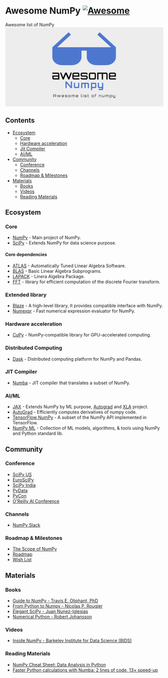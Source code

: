 # Awesome NumPy [![Awesome](https://awesome.re/badge.svg)](https://github.com/sindresorhus/awesome)
Awesome list of NumPy
![Awesome NumPy - Awesome list of NumPy](./cover.png)

## Contents

- [Ecosystem](#ecosystem)
   - [Core](#core)
   - [Hardware acceleration](#hardware-acceleration)
   - [Jit Compiler](#jit-compiler)
   - [AI/ML](#aiml)
- [Community](#community)
   - [Conference](#conference)
   - [Channels](#channels)
   - [Roadmap & Milestones](#roadmap-milestones)
- [Materials](#materials)
   - [Books](#books)
   - [Videos](#videos)
   - [Reading Materials](#reading-materials)

## Ecosystem

### Core

- [NumPy](https://numpy.org/) - Main project of NumPy.
- [SciPy](https://scipy.org/) - Extends NumPy for data science purpose.

#### Core dependencies

- [ATLAS](http://math-atlas.sourceforge.net/) - Automatically Tuned Linear Algebra Software.
- [BLAS](http://www.netlib.org/blas/) - Basic Linear Algebra Subprograms.
- [LAPACK](http://www.netlib.org/lapack/) - Linera Algebra Package.
- [FFT](https://www.fftw.org/) - library for efficient computation of the discrete Fourier transform.

### Extended library

- [Blaze](https://blaze.readthedocs.io/en/latest/index.html) - A high-level library, It provides compatible interface with NumPy.
- [Numexpr](https://github.com/pydata/numexpr) - Fast numerical expression evaluator for NumPy.

### Hardware acceleration

- [CuPy](https://github.com/cupy/cupy) - NumPy-compatible library for GPU-accelerated computing.

### Distributed Computing

- [Dask](https://dask.org/) - Distributed computing platform for NumPy and Pandas.

### JIT Compiler

- [Numba](https://numba.pydata.org/) - JIT compiler that translates a subset of NumPy.

### AI/ML

- [JAX](https://github.com/google/jax) - Extends NumPy by ML purpose, [Autograd](https://github.com/hips/autograd) and [XLA](https://www.tensorflow.org/xla) project.
- [AutoGrad](https://github.com/HIPS/autograd) - Efficiently computes derivatives of numpy code.
- [TensorFlow NumPy](https://www.tensorflow.org/guide/tf_numpy) - A subset of the NumPy API implemented in TensorFlow.
- [NumPy ML](https://github.com/ddbourgin/numpy-ml) - Collection of ML models, algorithms, & tools using NumPy and Python standard lib.

## Community

### Conference

- [SciPy US](http://conference.scipy.org/)
- [EuroSciPy](https://www.euroscipy.org/)
- [SciPy India](https://scipy.in/2021)
- [PyData](https://pydata.org/event-schedule/)
- [PyCon](https://pycon.org/)
- [O'Reilly AI Conference](https://www.oreilly.com/conferences/)

### Channels

- [NumPy Slack](https://numpy-team.slack.com/)

### Roadmap & Milestones

- [The Scope of NumPy](https://numpy.org/neps/scope.html)
- [Roadmap](https://numpy.org/neps/)
- [Wish List](https://github.com/numpy/numpy/issues?q=is%3Aopen+is%3Aissue+label%3A%2223+-+Wish+List%22)

## Materials

### Books

- [Guide to NumPy - Travis E. Oliphant, PhD](http://web.mit.edu/dvp/Public/numpybook.pdf)
- [From Python to Numpy - Nicolas P. Rougier](https://www.labri.fr/perso/nrougier/from-python-to-numpy/)
- [Elegant SciPy - Juan Nunez-Iglesias](https://books.google.com/books?id=4tOdjgEACAAJ)
- [Numerical Python - Robert Johansson](https://books.google.com/books?id=N4-dvAEACAAJ)

### Videos

- [Inside NumPy - Barkeley Institute for Data Science (BIDS)](https://www.youtube.com/watch?v=fowHwlpGb34)

### Reading Materials

- [NumPy Cheat Sheet: Data Analysis in Python](https://www.datacamp.com/cheat-sheet/numpy-cheat-sheet-data-analysis-in-python)
- [Faster Python calculations with Numba: 2 lines of code, 13× speed-up](https://pythonspeed.com/articles/numba-faster-python/)
